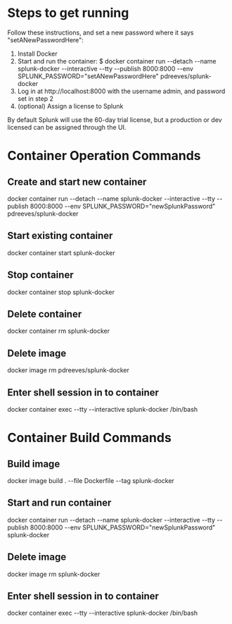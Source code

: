 # Steps to get running

Follow these instructions, and set a new password where it says "setANewPasswordHere":
1. Install Docker
2. Start and run the container: $ docker container run --detach --name splunk-docker --interactive --tty --publish 8000:8000 --env SPLUNK_PASSWORD="setANewPasswordHere" pdreeves/splunk-docker
3. Log in at http://localhost:8000 with the username admin, and password set in step 2
4. (optional) Assign a license to Splunk

By default Splunk will use the 60-day trial license, but a production or dev licensed can be assigned through the UI.

# Container Operation Commands
## Create and start new container
docker container run --detach --name splunk-docker --interactive --tty --publish 8000:8000 --env SPLUNK_PASSWORD="newSplunkPassword" pdreeves/splunk-docker

## Start existing container
docker container start splunk-docker

## Stop container
docker container stop splunk-docker

## Delete container
docker container rm splunk-docker

## Delete image
docker image rm pdreeves/splunk-docker

## Enter shell session in to container
docker container exec --tty --interactive splunk-docker /bin/bash

# Container Build Commands
## Build image
docker image build . --file Dockerfile --tag splunk-docker

## Start and run container
docker container run --detach --name splunk-docker --interactive --tty --publish 8000:8000 --env SPLUNK_PASSWORD="newSplunkPassword" splunk-docker

## Delete image
docker image rm splunk-docker

## Enter shell session in to container
docker container exec --tty --interactive splunk-docker /bin/bash

